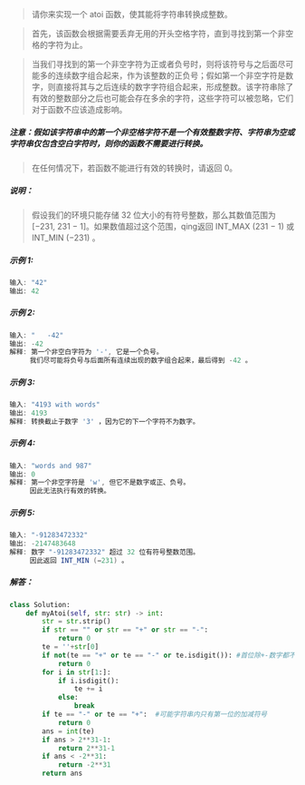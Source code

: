 > 请你来实现一个 atoi 函数，使其能将字符串转换成整数。  

> 首先，该函数会根据需要丢弃无用的开头空格字符，直到寻找到第一个非空格的字符为止。  

> 当我们寻找到的第一个非空字符为正或者负号时，则将该符号与之后面尽可能多的连续数字组合起来，作为该整数的正负号；假如第一个非空字符是数字，则直接将其与之后连续的数字字符组合起来，形成整数。该字符串除了有效的整数部分之后也可能会存在多余的字符，这些字符可以被忽略，它们对于函数不应该造成影响。

##### 注意：假如该字符串中的第一个非空格字符不是一个有效整数字符、字符串为空或字符串仅包含空白字符时，则你的函数不需要进行转换。   

> 在任何情况下，若函数不能进行有效的转换时，请返回 0。

##### 说明：  

> 假设我们的环境只能存储 32 位大小的有符号整数，那么其数值范围为 [−231,  231 − 1]。如果数值超过这个范围，qing返回  INT_MAX (231 − 1) 或 INT_MIN (−231) 。

##### 示例 1:
```java
输入: "42"  
输出: 42  
```
##### 示例 2:
```java
输入: "   -42"  
输出: -42  
解释: 第一个非空白字符为 '-', 它是一个负号。  
     我们尽可能将负号与后面所有连续出现的数字组合起来，最后得到 -42 。  
```

##### 示例 3:
```java
输入: "4193 with words"  
输出: 4193  
解释: 转换截止于数字 '3' ，因为它的下一个字符不为数字。  
```
##### 示例 4:
```java
输入: "words and 987"  
输出: 0  
解释: 第一个非空字符是 'w', 但它不是数字或正、负号。  
     因此无法执行有效的转换。  
```
##### 示例 5:
```java
输入: "-91283472332"  
输出: -2147483648  
解释: 数字 "-91283472332" 超过 32 位有符号整数范围。   
     因此返回 INT_MIN (−231) 。  
```

##### 解答：

```python
class Solution:
    def myAtoi(self, str: str) -> int:
        str = str.strip()
        if str == "" or str == "+" or str == "-":
            return 0
        te = ''+str[0]
        if not(te == "+" or te == "-" or te.isdigit()): #首位除+-数字都不可以
            return 0
        for i in str[1:]:
            if i.isdigit():
                te += i
            else:
                break
        if te == "-" or te == "+":  #可能字符串内只有第一位的加减符号
            return 0
        ans = int(te)
        if ans > 2**31-1:
            return 2**31-1
        if ans < -2**31:
            return -2**31
        return ans
```
